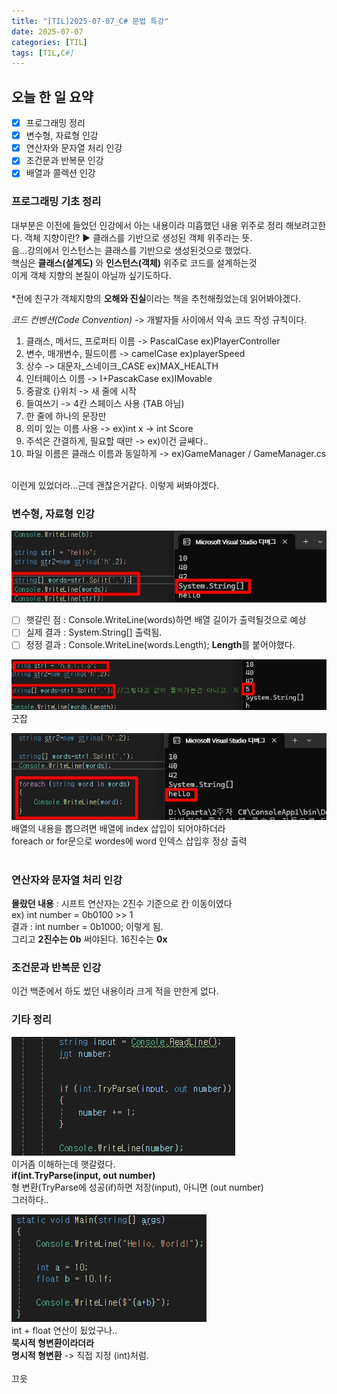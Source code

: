 ```yaml
---
title: "[TIL]2025-07-07_C# 문법 특강"
date: 2025-07-07
categories: [TIL]
tags: [TIL,C#]
---
```


## 오늘 한 일 요약

- [X] 프로그래밍 정리
- [X] 변수형, 자료형 인강
- [X] 연산자와 문자열 처리 인강
- [X] 조건문과 반복문 인강
- [X] 배열과 콜렉션 인강

### 프로그래밍 기초 정리

대부분은 이전에 들었던 인강에서 아는 내용이라 미흡했던 내용 위주로 정리 해보려고한다.
객체 지향이란? ▶️ 클래스를 기반으로 생성된 객체 위주라는 뜻.  
음...강의에서 인스턴스는 클래스를 기반으로 생성된것으로 했었다.  
핵심은 **클래스(설계도)** 와 **인스턴스(객체)** 위주로 코드를 설계하는것  
이게 객체 지향의 본질이 아닐까 싶기도하다.  
<br>
*전에 친구가 객체지향의 **오해와 진실**이라는 책을 추천해줬었는데 읽어봐야겠다.  

*코드 컨벤션(Code Convention)* -> 개발자들 사이에서 약속 코드 작성 규칙이다.  
1. 클래스, 메서드, 프로퍼티 이름 -> PascalCase ex)PlayerController  
2. 변수, 매개변수, 필드이름 -> camelCase ex)playerSpeed  
3. 상수 -> 대문자_스네이크_CASE ex)MAX_HEALTH  
4. 인터페이스 이름 -> I+PascakCase ex)IMovable  
5. 중괄호 {}위치 -> 새 줄에 시작
6. 들여쓰기 -> 4칸 스페이스 사용 (TAB 아님)
7. 한 줄에 하나의 문장만
8. 의미 있는 이름 사용 -> ex)int x -> int Score
9. 주석은 간결하게, 필요할 때만 -> ex)이건 글쌔다..
10. 파일 이름은 클래스 이름과 동일하게 -> ex)GameManager / GameManager.cs
<br>
이런게 있었더라...근데 괜찮은거같다. 이렇게 써봐야겠다.
  
### 변수형, 자료형 인강  
![허허.jpg](assets/img/Grammer/Split.jpg)  
- [ ] 햇갈린 점 : Console.WriteLine(words)하면 배열 길이가 출력될것으로 예상  
- [ ] 실제 결과 : System.String[] 출력됨.  
- [ ] 정정 결과 : Console.WriteLine(words.Length); **Length**를 붙어야했다.

![허허.jpg](assets/img/Grammer/Split(1).jpg)  
굿잡  

![허허.jpg](assets/img/Grammer/Split(2).jpg)  
배열의 내용을 뽑으려면 배열에 index 삽입이 되어야하더라  
foreach or for문으로 wordes에 word 인덱스 삽입후 정상 출력  
<br>

### 연산자와 문자열 처리 인강  
**몰랐던 내용** : 시프트 연산자는 2진수 기준으로 칸 이동이였다  
ex) int number = 0b0100 >> 1  
결과 : int number = 0b1000; 이렇게 됨.  
그리고 **2진수는 0b** 써야된다. 16진수는 **0x**  

### 조건문과 반복문 인강  
이건 백준에서 하도 썼던 내용이라 크게 적을 만한게 없다.  

### 기타 정리  
![4tryparse.jpg](assets/img/Grammer/tryparse.jpg)  
이거좀 이해하는데 햇갈렸다.  
**if(int.TryParse(input, out number)**  
형 변환(TryParse에 성공(if)하면 저장(input), 아니면 (out number)  
그러하다..  

![5parse.jpg](assets/img/Grammer/parse.jpg)  
int + float 연산이 됬었구나..  
**묵시적 형변환이라더라**  
**명시적 형변환** -> 직접 지정 (int)처럼.  
<br>
끄읏  
